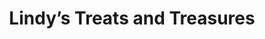 ---
title: "Lindy’s Treats and Treasures"
url: /cleburne/lindys-treats-and-treasures/
shop: bakery
---